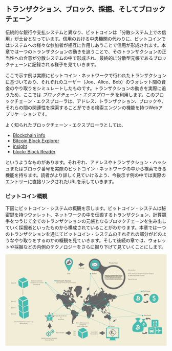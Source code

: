 ## トランザクション、ブロック、採掘、そしてブロックチェーン

伝統的な銀行や支払システムと異なり、ビットコインは「分散システム上での信用」が土台となっています。信用のおける中央機関の代わりに、ビットコインではシステムへの様々な参加者が相互に作用しあうことで信用が形成されます。本章では一つのトランザクションの動きを追うことで、そのトランザクションの正当性への合意が分散システムの中で形成され、最終的に分散型元帳であるブロックチェーンに記録される様子を見ていきます。

ここで示す例は実際にビットコイン・ネットワークで行われたトランザクションに基づいており、それぞれのユーザー（Joe、Alice、Bob）のウォレット間の資金のやり取りをシミュレートしたものです。トランザクションの動きを実際に追うため、ここでは *ブロックチェーン・エクスプローラ* を利用します。このブロックチェーン・エクスプローラは、アドレス、トランザクション、ブロックや、それらの間の関連性を探索することができる検索エンジンの機能を持つWebアプリケーションです。

よく知られたブロックチェーン・エクスプローラとしては、

* [Blockchain info](http://blockchain.info)
* [Bitcoin Block Explorer](http://blockexplorer.com)
* [insight](http://insight.bitpay.com)
* [blockr Block Reader](http://blockr.io)

というようなものがあります。それぞれ、アドレスやトランザクション・ハッシュまたはブロック番号を実際のビットコイン・ネットワークの中から検索できる機能を持ちます。読者がより詳しく見ていけるよう、今後示す例の中では実際のエントリーに直接リンクされたURLを示していきます。

### ビットコイン概観

下図にビットコイン・システムの概観を示します。ビットコイン・システムは秘密鍵を持つウォレット、ネットワークの中を伝搬するトランザクション、計算競争をつうじて全てのトランザクションの元帳となるブロックチェーンを生み出していく採掘者といったものから構成されていることがわかります。本章では一つのトランザクションを通じてビットコイン・システムのそれぞれの部分がどのようなやり取りをするのかの概観を見ていきます。そして後続の章では、ウォレットや採掘などの内側のテクノロジーをさらに掘り下げて見ていくことにします。

!["ビットコイン概観"](00_images/msbt_0201.png "ビットコイン概観")
